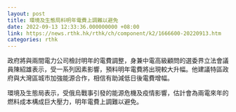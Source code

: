 ```yaml
---
layout: post
title: 環境及生態局料明年電費上調難以避免
date: 2022-09-13 12:33:36.000000000 +08:00
link: https://news.rthk.hk/rthk/ch/component/k2/1666600-20220913.htm
categories: rthk
---
```


政府將與兩間電力公司檢討明年的電費調整，身兼中電高級顧問的選委界立法會議員陳紹雄表示，受一系列因素影響，預料明年電費將出現較大升幅。他建議特區政府與大灣區城市加強能源合作，相信有助減低日後電費增幅。

環境及生態局表示，受俄烏戰事引發的能源危機及疫情影響，估計會為兩電來年的燃料成本構成巨大壓力，明年電費上調難以避免。
